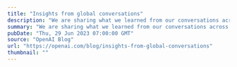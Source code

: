 ```yaml
---
title: "Insights from global conversations"
description: "We are sharing what we learned from our conversations across 22 countries, and how we will be incorporating those insights moving forward."
summary: "We are sharing what we learned from our conversations across 22 countries, and how we will be incorporating those insights moving forward."
pubDate: "Thu, 29 Jun 2023 07:00:00 GMT"
source: "OpenAI Blog"
url: "https://openai.com/blog/insights-from-global-conversations"
thumbnail: ""
---
```


